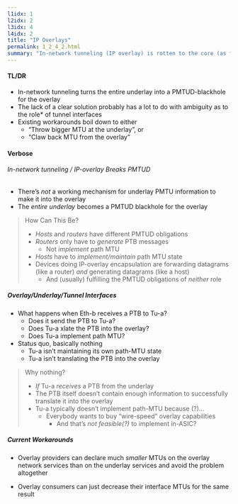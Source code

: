 ```yaml
---
l1idx: 1
l2idx: 2
l3idx: 4
l4idx: 2
title: "IP Overlays"
permalink: 1_2_4_2.html
summary: "In-network tunneling (IP overlay) is rotten to the core (as far as PMTUD goes)."
---
```


#### TL/DR

* In\-network tunneling turns the entire underlay into a PMTUD\-blackhole for the overlay
* The lack of a clear solution probably has a lot to do with ambiguity as to the role\* of tunnel interfaces
* Existing workarounds boil down to either
  * “Throw bigger MTU at the underlay”\, or
  * “Claw back MTU from the overlay”


#### Verbose

###### In-network tunneling / IP-overlay Breaks PMTUD

- There’s  _not_  a working mechanism for underlay PMTU information to make it into the overlay
- The  _entire underlay_  becomes a PMTUD blackhole for the overlay

> How Can This Be?
> 
> - _Hosts_  and  _routers_  have different PMTUD obligations
> - _Routers_  only have to  _generate_  PTB messages
>   - Not  _implement_  path MTU
> - _Hosts_  have to  _implement/maintain_  path MTU state
> - Devices doing IP\-overlay encapsulation are forwarding datagrams \(like a router\)  _and_  generating datagrams \(like a host\)
>   - And \(usually\) fulfilling the PMTUD obligations of  _neither_  role

##### Overlay/Underlay/Tunnel Interfaces

* What happens when Eth\-b receives a PTB to Tu\-a?
  * Does it send the PTB to Tu\-a?
  * Does Tu\-a xlate the PTB into the overlay?
  * Does Tu\-a implement path MTU?
* Status quo\, basically nothing
  * Tu\-a isn’t maintaining its own path\-MTU state
  * Tu\-a isn’t translating the PTB into the overlay

> Why nothing?
>
> - _If_  Tu\-a  _receives_  a PTB from the underlay
> - The PTB itself doesn’t contain enough information to successfully translate it into the overlay
> - Tu\-a typically doesn’t implement path\-MTU because \(?\)…
>   - Everybody wants to buy “wire\-speed” overlay capabilities
>     - And that’s  _not feasible\(?\)_  to implement in\-ASIC?

##### Current Workarounds

- Overlay providers can declare much  _smaller_  MTUs on the overlay network services than on the underlay services and avoid the problem altogether

- Overlay consumers can just decrease their interface MTUs for the same result
